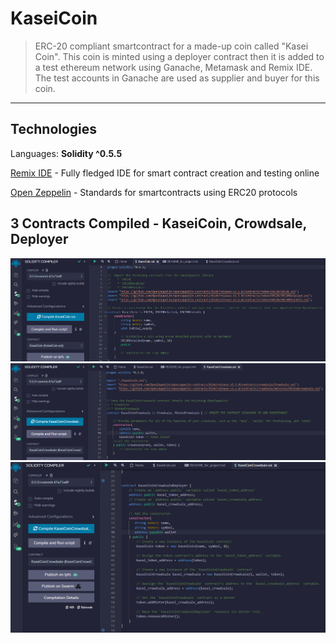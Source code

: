 # KaseiCoin
> ERC-20 compliant smartcontract for a made-up coin called "Kasei Coin". This coin is minted using a deployer contract then it is added to a test ethereum network using Ganache, Metamask and Remix IDE. The test accounts in Ganache are used as supplier and buyer for this coin.

---


## Technologies
Languages: **Solidity ^0.5.5**

[Remix IDE](https://remix.ethereum.org/) - Fully fledged IDE for smart contract creation and testing online

[Open Zeppelin](https://docs.openzeppelin.com/contracts/2.x/) - Standards for smartcontracts using ERC20 protocols

## 3 Contracts Compiled - KaseiCoin, Crowdsale, Deployer

<div style="text-align: left"><img src="./EvaluationEvidence/kaseicoin_compile.png" width="800" /></div>
<div style="text-align: left"><img src="./EvaluationEvidence/crowdsale_compile.png" width="800" /></div>
<div style="text-align: left"><img src="./EvaluationEvidence/deployer_compile.png" width="700" /></div>

